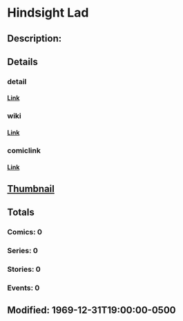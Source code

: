 # Hindsight Lad
## Description: 
## Details
### detail
#### [Link](http://marvel.com/characters/2838/hindsight_lad?utm_campaign=apiRef&utm_source=225578a89fc76f3d20fbffda5d17a88d)
### wiki
#### [Link](http://marvel.com/universe/Hindsight?utm_campaign=apiRef&utm_source=225578a89fc76f3d20fbffda5d17a88d)
### comiclink
#### [Link](http://marvel.com/comics/characters/1010839/hindsight_lad?utm_campaign=apiRef&utm_source=225578a89fc76f3d20fbffda5d17a88d)
## [Thumbnail](http://i.annihil.us/u/prod/marvel/i/mg/2/30/4c0035d60033c.jpg)
## Totals
### Comics: 0
### Series: 0
### Stories: 0
### Events: 0
## Modified: 1969-12-31T19:00:00-0500